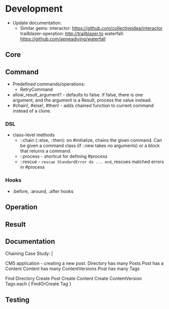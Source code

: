 # Development

- Update documentation.
  - Similar gems:
    interactor: https://github.com/collectiveidea/interactor
    trailblazer-operation: http://trailblazer.to
    waterfall: https://github.com/apneadiving/waterfall

## Core

## Command

- Predefined commands/operations:
  - RetryCommand
- allow_result_argument? - defaults to false. if false, there is one argument,
  and the argument is a Result, process the value instead.
- #chain!, #else!, #then! - adds chained function to current command instead of
  a clone.

### DSL

- class-level methods
  - ::chain (::else, ::then):
    on #initialize, chains the given command. Can be given a command class
    (if ::new takes no arguments) or a block that returns a command.
  - ::process - shortcut for defining #process
  - ::rescue - `rescue StandardError do ... end`, rescues matched errors in #process

### Hooks

- :before, :around, :after hooks

## Operation

## Result

## Documentation

Chaining Case Study: |

  CMS application - creating a new post.
  Directory has many Posts
  Post has a Content
  Content has many ContentVersions
  Post has many Tags

  Find Directory
  Create Post
  Create Content
  Create ContentVersion
  Tags.each { FindOrCreate Tag }

## Testing
